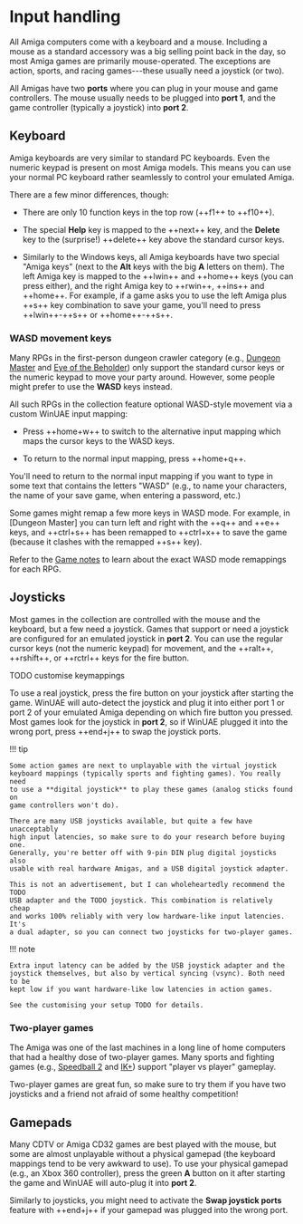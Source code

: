 # Input handling

All Amiga computers come with a keyboard and a mouse. Including a mouse as a
standard accessory was a big selling point back in the day, so most Amiga
games are primarily mouse-operated. The exceptions are action,
sports, and racing games---these usually need a joystick (or two).

All Amigas have two **ports** where you can plug in your mouse and game
controllers. The mouse usually needs to be plugged into **port 1**, and the
game controller (typically a joystick) into **port 2**.


## Keyboard

Amiga keyboards are very similar to standard PC keyboards. Even the numeric
keypad is present on most Amiga models. This means you can use your normal PC
keyboard rather seamlessly to control your emulated Amiga.

There are a few minor differences, though:

- There are only 10 function keys in the top row (++f1++ to ++f10++).

- The special **Help** key is mapped to the ++next++ key, and the **Delete**
  key to the (surprise!) ++delete++ key above the standard cursor keys.

- Similarly to the Windows keys, all Amiga keyboards have
  two special "Amiga keys" (next to the **Alt** keys with the big **A**
  letters on them). The left Amiga key is mapped to the ++lwin++ and ++home++
  keys (you can press either), and the right Amiga key to ++rwin++, ++ins++
  and ++home++. For example, if a game asks you to use the left Amiga plus
  ++s++ key combination to save your game, you'll need to press ++lwin++-++s++
  or ++home++-++s++.


### WASD movement keys

Many RPGs in the first-person dungeon crawler category (e.g., [Dungeon
Master](TODO) and [Eye of the Beholder](TODO)) only support the standard
cursor keys or the numeric keypad to move your party around. However, some
people might prefer to use the **WASD** keys instead.

All such RPGs in the collection feature optional WASD-style movement via a
custom WinUAE input mapping:

- Press ++home+w++ to switch to the alternative input mapping which maps the
  cursor keys to the WASD keys.

- To return to the normal input mapping, press ++home+q++.

You'll need to return to the normal input mapping if you want to type in some
text that contains the letters "WASD" (e.g., to name your characters, the name
of your save game, when entering a password, etc.)

Some games might remap a few more keys in WASD mode. For example, in [Dungeon
Master] you can turn left and right with the ++q++ and ++e++ keys, and
++ctrl+s++ has been remapped to ++ctrl+x++ to save the game (because it
clashes with the remapped ++s++ key).

Refer to the [Game notes](../games/index.md) to learn about the exact WASD
mode remappings for each RPG.


## Joysticks

Most games in the collection are controlled with the mouse and the keyboard,
but a few need a joystick. Games that support or need a joystick are
configured for an emulated joystick in **port 2**. You can use the regular
cursor keys (not the numeric keypad) for movement, and the ++ralt++,
++rshift++, or ++rctrl++ keys for the fire button.

TODO customise keymappings

To use a real joystick, press the fire button on your joystick after starting
the game. WinUAE will auto-detect the joystick and plug it into either port 1
or port 2 of your emulated Amiga depending on which fire button you pressed.
Most games look for the joystick in **port 2**, so if WinUAE plugged it into
the wrong port, press ++end+j++ to swap the joystick ports.

!!! tip 

    Some action games are next to unplayable with the virtual joystick
    keyboard mappings (typically sports and fighting games). You really need
    to use a **digital joystick** to play these games (analog sticks found on
    game controllers won't do).

    There are many USB joysticks available, but quite a few have unacceptably
    high input latencies, so make sure to do your research before buying one.
    Generally, you're better off with 9-pin DIN plug digital joysticks also
    usable with real hardware Amigas, and a USB digital joystick adapter.

    This is not an advertisement, but I can wholeheartedly recommend the TODO
    USB adapter and the TODO joystick. This combination is relatively cheap
    and works 100% reliably with very low hardware-like input latencies. It's
    a dual adapter, so you can connect two joysticks for two-player games. 


!!! note

    Extra input latency can be added by the USB joystick adapter and the
    joystick themselves, but also by vertical syncing (vsync). Both need to be
    kept low if you want hardware-like low latencies in action games.

    See the customising your setup TODO for details.


### Two-player games

The Amiga was one of the last machines in a long line of home computers that
had a healthy dose of two-player games. Many sports and fighting games (e.g.,
[Speedball 2]() and [IK+]()) support "player vs player" gameplay. 

Two-player games are great fun, so make sure to try them if you have two
joysticks and a friend not afraid of some healthy competition!


## Gamepads

Many CDTV or Amiga CD32 games are best played with the mouse, but some are
almost unplayable without a physical gamepad (the keyboard mappings tend to be
very awkward to use). To use your physical gamepad (e.g., an Xbox 360
controller), press the green **A** button on it after starting the game and
WinUAE will auto-plug it into **port 2**.

Similarly to joysticks, you might need to activate the **Swap joystick ports**
feature with ++end+j++ if your gamepad was plugged into the wrong port.
